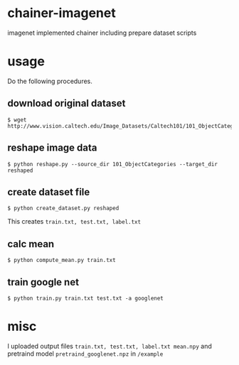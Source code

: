 # chainer-imagenet
imagenet implemented chainer including prepare dataset scripts

# usage
Do the following procedures.

## download original dataset

```console
$ wget http://www.vision.caltech.edu/Image_Datasets/Caltech101/101_ObjectCategories.tar.gz
```

## reshape image data

```console
$ python reshape.py --source_dir 101_ObjectCategories --target_dir reshaped
```

## create dataset file
```console
$ python create_dataset.py reshaped
```
This creates `train.txt, test.txt, label.txt`

## calc mean

```console
$ python compute_mean.py train.txt
```

## train google net
```console
$ python train.py train.txt test.txt -a googlenet
```

# misc

I uploaded output files `train.txt, test.txt, label.txt mean.npy` and pretraind model `pretraind_googlenet.npz` in `/example`